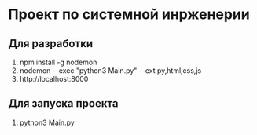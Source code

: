 # Проект по системной инрженерии

## Для разработки
1. npm install -g nodemon
2. nodemon --exec "python3 Main.py" --ext py,html,css,js
3. http://localhost:8000

## Для запуска проекта
1. python3 Main.py